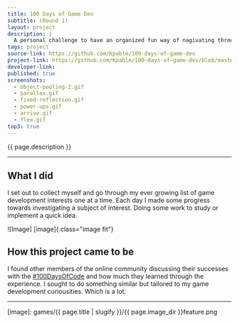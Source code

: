 ```yaml
---
title: 100 Days of Game Dev
subtitle: (Round 1)
layout: project
description: |
  A personal challenge to have an organized fun way of nagivating through my game development curiousities. 
tags: project
source-link: https://github.com/Kpable/100-days-of-game-dev
project-link: https://github.com/Kpable/100-days-of-game-dev/blob/master/log.md
developer-link: 
published: true
screenshots:
  - object-pooling-2.gif
  - parallax.gif
  - fixed-reflection.gif
  - power-ups.gif
  - arrive.gif
  - flee.gif
top3: true
---
```


<!-- Description -->
{{ page.description }}

---

## What I did

I set out to collect myself and go through my ever growing list of game development interests one at a time. Each day I made some progress towards investigating a subject of interest. Doing some work to study or implement a quick idea. 


![Image] [image]{:class="image fit"}

<!--excerpt_end-->

## How this project came to be

I found other members of the online community discussing their successes with the [#100DaysOfCode](https://twitter.com/_100DaysOfCode) and how much they learned through the experience. I sought to do something similar but tailored to my game development curiousities. Which is a lot.


---


[image]: games/{{ page.title | slugify }}/{{ page.image_dir }}feature.png